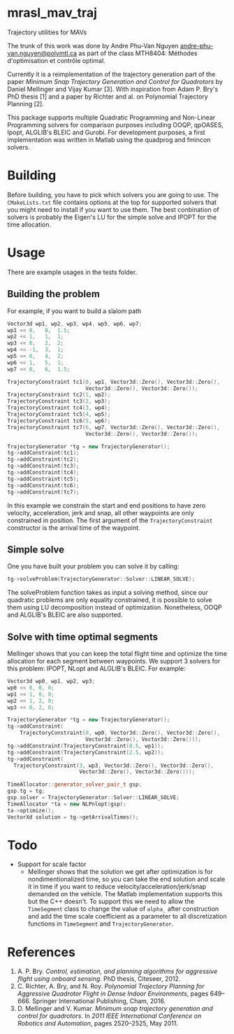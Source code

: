 # mrasl_mav_traj

Trajectory utilities for MAVs

The trunk of this work was done by Andre Phu-Van Nguyen <andre-phu-van.nguyen@polymtl.ca>
as part of the class MTH8404: Méthodes d'optimisation et contrôle optimal.

Currently it is a reimplementation of the trajectory generation part of the
paper *Minimum Snap Trajectory Generation and Control for Quadrotors* by Daniel
Mellinger and Vijay Kumar [3]. With inspiration from Adam P. Bry's PhD
thesis [1] and a paper by Richter and al. on Polynomial Trajectory Planning [2].

This package supports multiple Quadratic Programming and Non-Linear Programming
solvers for comparison purposes including OOQP, qpOASES, Ipopt, ALGLIB's BLEIC
and Gurobi. For development purposes, a first implementation was written in
Matlab using the quadprog and fmincon solvers.

# Building
Before building, you have to pick which solvers you are going to use. The `CMakeLists.txt` file contains options at the top for supported solvers that you might need to install if you want to use them. The best conbination of solvers is probably the Eigen's LU for the simple solve and IPOPT for the time allocation.

# Usage
There are example usages in the tests folder. 

## Building the problem
For example, if you want to build a slalom path
```c++
Vector3d wp1, wp2, wp3, wp4, wp5, wp6, wp7;
wp1 << 0,   0,  1.5;
wp2 << 1,   1,  1;
wp3 << 0,   2,  2;
wp4 << -1,  3,  1;
wp5 << 0,   4,  2;
wp6 << 1,   5,  1;
wp7 << 0,   6,  1.5;

TrajectoryConstraint tc1(0, wp1, Vector3d::Zero(), Vector3d::Zero(),
                         Vector3d::Zero(), Vector3d::Zero());
TrajectoryConstraint tc2(1, wp2);
TrajectoryConstraint tc3(2, wp3);
TrajectoryConstraint tc4(3, wp4);
TrajectoryConstraint tc5(4, wp5);
TrajectoryConstraint tc6(5, wp6);
TrajectoryConstraint tc7(6, wp7, Vector3d::Zero(), Vector3d::Zero(),
                         Vector3d::Zero(), Vector3d::Zero());

TrajectoryGenerator *tg = new TrajectoryGenerator();
tg->addConstraint(tc1);
tg->addConstraint(tc2);
tg->addConstraint(tc3);
tg->addConstraint(tc4);
tg->addConstraint(tc5);
tg->addConstraint(tc6);
tg->addConstraint(tc7);
```
In this example we constrain the start and end positions to have zero velocity, acceleration, jerk and snap, all other waypoints are only constrained in position. The first argument of the `TrajectoryConstraint` constructor is the arrival time of the waypoint.

## Simple solve
One you have built your problem you can solve it by calling:
```c++
tg->solveProblem(TrajectoryGenerator::Solver::LINEAR_SOLVE);
```
The solveProblem function takes as input a solving method, since our quadratic problems are only equality constrained, it is possible to solve them using LU decomposition instead of optimization. Nonetheless, OOQP and ALGLIB's BLEIC are also supported.

## Solve with time optimal segments
Mellinger shows that you can keep the total flight time and optimize the time allocation for each segment between waypoints. We support 3 solvers for this problem: IPOPT, NLopt and ALGLIB's BLEIC. For example:
```c++
Vector3d wp0, wp1, wp2, wp3;
wp0 << 0, 0, 0;
wp1 << 1, 0, 0;
wp2 << 1, 2, 0;
wp3 << 0, 2, 0;

TrajectoryGenerator *tg = new TrajectoryGenerator();
tg->addConstraint(
    TrajectoryConstraint(0, wp0, Vector3d::Zero(), Vector3d::Zero(),
                         Vector3d::Zero(), Vector3d::Zero()));
tg->addConstraint(TrajectoryConstraint(0.5, wp1));
tg->addConstraint(TrajectoryConstraint(2.5, wp2));
tg->addConstraint(
  TrajectoryConstraint(3, wp3, Vector3d::Zero(), Vector3d::Zero(),
                       Vector3d::Zero(), Vector3d::Zero()));

TimeAllocator::generator_solver_pair_t gsp;
gsp.tg = tg;
gsp.solver = TrajectoryGenerator::Solver::LINEAR_SOLVE;
TimeAllocator *ta = new NLPnlopt(gsp);
ta->optimize();
VectorXd solution = tg->getArrivalTimes();
```

# Todo
* Support for scale factor
  * Mellinger shows that the solution we get after optimization is for nondimentionalized time, so you can take the end solution and scale it in time if you want to reduce velocity/acceleration/jerk/snap demanded on the vehicle. The Matlab implementation supports this but the C++ doesn't. To support this we need to allow the `TimeSegment` class to change the value of `alpha_` after construction and add the time scale coefficient as a parameter to all discretization functions in `TimeSegment` and `TrajectoryGenerator`.

# References
1. A. P. Bry. *Control, estimation, and planning algorithms for aggressive flight using onboard sensing*. PhD thesis, Citeseer, 2012.
1. C. Richter, A. Bry, and N. Roy. *Polynomial Trajectory Planning for Aggressive Quadrotor Flight in
Dense Indoor Environments*, pages 649–666. Springer International Publishing, Cham, 2016.
1. D. Mellinger and V. Kumar. *Minimum snap trajectory generation and control for quadrotors*. In *2011
IEEE International Conference on Robotics and Automation*, pages 2520–2525, May 2011.
